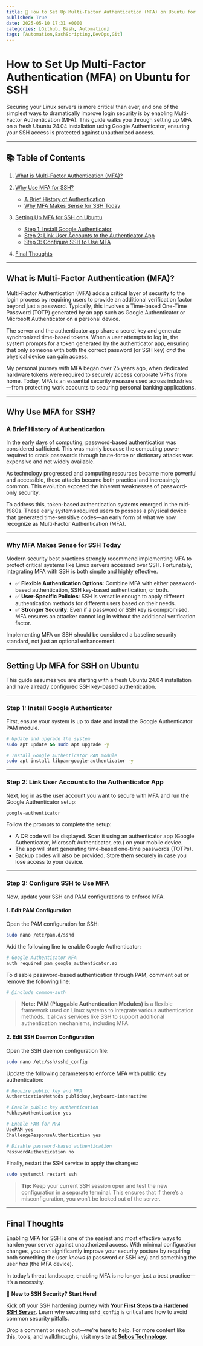 ```yaml
---
title: 🔐 How to Set Up Multi-Factor Authentication (MFA) on Ubuntu for SSH
published: True
date: 2025-05-10 17:31 +0000
categories: [Github, Bash, Automation]
tags: [Automation,BashScripting,DevOps,Git] 
---
```

# How to Set Up Multi-Factor Authentication (MFA) on Ubuntu for SSH

Securing your Linux servers is more critical than ever, and one of the simplest ways to dramatically improve login security is by enabling Multi-Factor Authentication (MFA). This guide walks you through setting up MFA on a fresh Ubuntu 24.04 installation using Google Authenticator, ensuring your SSH access is protected against unauthorized access.

---

## 📚 Table of Contents

1. [What is Multi-Factor Authentication (MFA)?](#what-is-multi-factor-authentication-mfa)
2. [Why Use MFA for SSH?](#why-use-mfa-for-ssh)

   * [A Brief History of Authentication](#a-brief-history-of-authentication)
   * [Why MFA Makes Sense for SSH Today](#why-mfa-makes-sense-for-ssh-today)
3. [Setting Up MFA for SSH on Ubuntu](#setting-up-mfa-for-ssh-on-ubuntu)

   * [Step 1: Install Google Authenticator](#step-1-install-google-authenticator)
   * [Step 2: Link User Accounts to the Authenticator App](#step-2-link-user-accounts-to-the-authenticator-app)
   * [Step 3: Configure SSH to Use MFA](#step-3-configure-ssh-to-use-mfa)
4. [Final Thoughts](#final-thoughts)

---

## What is Multi-Factor Authentication (MFA)?

Multi-Factor Authentication (MFA) adds a critical layer of security to the login process by requiring users to provide an additional verification factor beyond just a password. Typically, this involves a Time-based One-Time Password (TOTP) generated by an app such as Google Authenticator or Microsoft Authenticator on a personal device.

The server and the authenticator app share a secret key and generate synchronized time-based tokens. When a user attempts to log in, the system prompts for a token generated by the authenticator app, ensuring that only someone with both the correct password (or SSH key) *and* the physical device can gain access.

My personal journey with MFA began over 25 years ago, when dedicated hardware tokens were required to securely access corporate VPNs from home. Today, MFA is an essential security measure used across industries—from protecting work accounts to securing personal banking applications.

---

## Why Use MFA for SSH?

### A Brief History of Authentication

In the early days of computing, password-based authentication was considered sufficient. This was mainly because the computing power required to crack passwords through brute-force or dictionary attacks was expensive and not widely available.

As technology progressed and computing resources became more powerful and accessible, these attacks became both practical and increasingly common. This evolution exposed the inherent weaknesses of password-only security.

To address this, token-based authentication systems emerged in the mid-1980s. These early systems required users to possess a physical device that generated time-sensitive codes—an early form of what we now recognize as Multi-Factor Authentication (MFA).

---

### Why MFA Makes Sense for SSH Today

Modern security best practices strongly recommend implementing MFA to protect critical systems like Linux servers accessed over SSH. Fortunately, integrating MFA with SSH is both simple and highly effective.

* ✅ **Flexible Authentication Options**: Combine MFA with either password-based authentication, SSH key-based authentication, or both.
* ✅ **User-Specific Policies**: SSH is versatile enough to apply different authentication methods for different users based on their needs.
* ✅ **Stronger Security**: Even if a password or SSH key is compromised, MFA ensures an attacker cannot log in without the additional verification factor.

Implementing MFA on SSH should be considered a baseline security standard, not just an optional enhancement.

---

## Setting Up MFA for SSH on Ubuntu

This guide assumes you are starting with a fresh Ubuntu 24.04 installation and have already configured SSH key-based authentication.

---

### Step 1: Install Google Authenticator

First, ensure your system is up to date and install the Google Authenticator PAM module.

```bash
# Update and upgrade the system
sudo apt update && sudo apt upgrade -y

# Install Google Authenticator PAM module
sudo apt install libpam-google-authenticator -y
```

---

### Step 2: Link User Accounts to the Authenticator App

Next, log in as the user account you want to secure with MFA and run the Google Authenticator setup:

```bash
google-authenticator
```

Follow the prompts to complete the setup:

* A QR code will be displayed. Scan it using an authenticator app (Google Authenticator, Microsoft Authenticator, etc.) on your mobile device.
* The app will start generating time-based one-time passwords (TOTPs).
* Backup codes will also be provided. Store them securely in case you lose access to your device.

---

### Step 3: Configure SSH to Use MFA

Now, update your SSH and PAM configurations to enforce MFA.

#### 1. Edit PAM Configuration

Open the PAM configuration for SSH:

```bash
sudo nano /etc/pam.d/sshd
```

Add the following line to enable Google Authenticator:

```bash
# Google Authenticator MFA
auth required pam_google_authenticator.so
```

To disable password-based authentication through PAM, comment out or remove the following line:

```bash
# @include common-auth
```

> **Note:**
> **PAM (Pluggable Authentication Modules)** is a flexible framework used on Linux systems to integrate various authentication methods. It allows services like SSH to support additional authentication mechanisms, including MFA.

#### 2. Edit SSH Daemon Configuration

Open the SSH daemon configuration file:

```bash
sudo nano /etc/ssh/sshd_config
```

Update the following parameters to enforce MFA with public key authentication:

```bash
# Require public key and MFA
AuthenticationMethods publickey,keyboard-interactive

# Enable public key authentication
PubkeyAuthentication yes

# Enable PAM for MFA
UsePAM yes
ChallengeResponseAuthentication yes

# Disable password-based authentication
PasswordAuthentication no
```

Finally, restart the SSH service to apply the changes:

```bash
sudo systemctl restart ssh
```

> **Tip:**
> Keep your current SSH session open and test the new configuration in a separate terminal. This ensures that if there’s a misconfiguration, you won’t be locked out of the server.

---

## Final Thoughts

Enabling MFA for SSH is one of the easiest and most effective ways to harden your server against unauthorized access. With minimal configuration changes, you can significantly improve your security posture by requiring both something the user *knows* (a password or SSH key) and something the user *has* (the MFA device).

In today’s threat landscape, enabling MFA is no longer just a best practice—it’s a necessity.

🔐 **New to SSH Security? Start Here!**

Kick off your SSH hardening journey with [**Your First Steps to a Hardened SSH Server**](https://dev.to/sebos/your-first-step-to-a-hardened-ssh-server-49mj). Learn why securing `sshd_config` is critical and how to avoid common security pitfalls.


Drop a comment or reach out—we’re here to help.  For more content like this, tools, and walkthroughs, visit my site at **[Sebos Technology](https://sebostechnology.com)**.